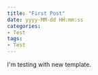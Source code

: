 ```yaml
---
title: "First Post"
date: yyyy-MM-dd HH:mm:ss
categories:
- Test
tags:
- Test
---
```


I'm testing with new template.